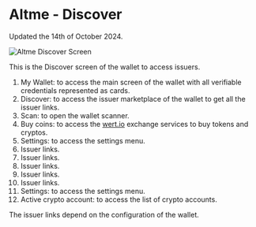 # Altme - Discover

Updated the 14th of October 2024.

<div class="responsive-container">
  <div class="responsive-image-display">
    <img src="/img/ssi_screen/altme_discover.png" alt="Altme Discover Screen" style={{ width: '100%', height: 'auto' }} />
  </div>
  <div class="responsive-text-display">
    <p>This is the Discover screen of the wallet to access issuers.</p>
    <ol>
      <li>My Wallet: to access the main screen of the wallet with all verifiable credentials represented as cards.</li>
      <li>Discover: to access the issuer marketplace of the wallet to get all the issuer links.</li>
      <li>Scan: to open the wallet scanner.</li>
      <li>Buy coins: to access the <a href="https://wert.io">wert.io</a> exchange services to buy tokens and cryptos.</li>
      <li>Settings: to access the settings menu.</li>
      <li>Issuer links.</li>
      <li>Issuer links.</li>
      <li>Issuer links.</li>
      <li>Issuer links.</li>
      <li>Issuer links.</li>
      <li>Settings: to access the settings menu.</li>
      <li>Active crypto account: to access the list of crypto accounts.</li>
    </ol>
    <p>The issuer links depend on the configuration of the wallet.</p>
  </div>
</div>
